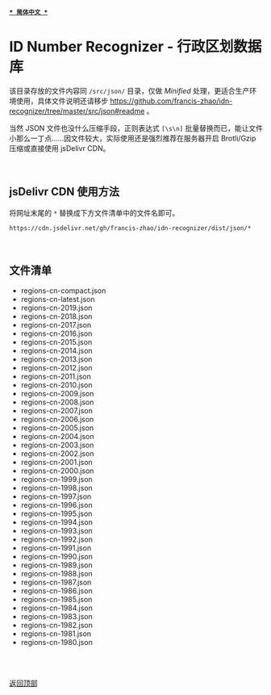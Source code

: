 [<kbd>**`* 简体中文 *`**</kbd>](https://github.com/francis-zhao/idn-recognizer/tree/master/dist/json#readme "读我")

# ID Number Recognizer - 行政区划数据库

该目录存放的文件内容同 `/src/json/` 目录，仅做 _Minified_ 处理，更适合生产环境使用，具体文件说明还请移步 https://github.com/francis-zhao/idn-recognizer/tree/master/src/json#readme 。

当然 JSON 文件也没什么压缩手段，正则表达式 `[\s\n]` 批量替换而已，能让文件小那么一丁点……因文件较大，实际使用还是强烈推荐在服务器开启 Brotli/Gzip 压缩或直接使用 jsDelivr CDN。

<br>

## jsDelivr CDN 使用方法

将网址末尾的 `*` 替换成下方文件清单中的文件名即可。

`https://cdn.jsdelivr.net/gh/francis-zhao/idn-recognizer/dist/json/*`

<br>

## 文件清单

- regions-cn-compact.json
- regions-cn-latest.json
- regions-cn-2019.json
- regions-cn-2018.json
- regions-cn-2017.json
- regions-cn-2016.json
- regions-cn-2015.json
- regions-cn-2014.json
- regions-cn-2013.json
- regions-cn-2012.json
- regions-cn-2011.json
- regions-cn-2010.json
- regions-cn-2009.json
- regions-cn-2008.json
- regions-cn-2007.json
- regions-cn-2006.json
- regions-cn-2005.json
- regions-cn-2004.json
- regions-cn-2003.json
- regions-cn-2002.json
- regions-cn-2001.json
- regions-cn-2000.json
- regions-cn-1999.json
- regions-cn-1998.json
- regions-cn-1997.json
- regions-cn-1996.json
- regions-cn-1995.json
- regions-cn-1994.json
- regions-cn-1993.json
- regions-cn-1992.json
- regions-cn-1991.json
- regions-cn-1990.json
- regions-cn-1989.json
- regions-cn-1988.json
- regions-cn-1987.json
- regions-cn-1986.json
- regions-cn-1985.json
- regions-cn-1984.json
- regions-cn-1983.json
- regions-cn-1982.json
- regions-cn-1981.json
- regions-cn-1980.json

<br>
<br>

[<kbd>返回顶部</kbd>](# "返回顶部")
